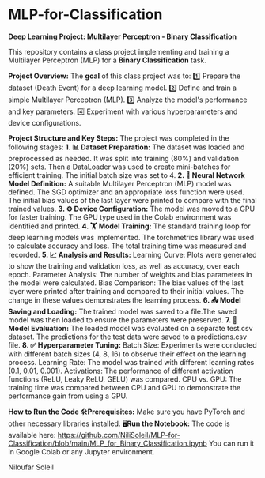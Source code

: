 # MLP-for-Classification
**Deep Learning Project: Multilayer Perceptron - Binary Classification**

This repository contains a class project implementing and training a Multilayer Perceptron (MLP) for a **Binary Classification** task. 

**Project Overview:**
The **goal** of this class project was to:
  1️⃣ Prepare the dataset (Death Event) for a deep learning model.
  2️⃣ Define and train a simple Multilayer Perceptron (MLP).
  3️⃣ Analyze the model's performance and key parameters.
  4️⃣ Experiment with various hyperparameters and device configurations.
  
**Project Structure and Key Steps:**
The project was completed in the following stages:
  **1. 📊 Dataset Preparation:** The dataset was loaded and preprocessed as needed. It was split into training (80%) and validation (20%) sets. Then a DataLoader was used to create mini-batches for efficient training. The initial batch size was set to 4.
  **2. 🧠 Neural Network Model Definition:** A suitable Multilayer Perceptron (MLP) model was defined. The SGD optimizer and an appropriate loss function were used. The initial bias values of the last layer were printed to compare with the final trained values.
  **3. ⚙️ Device Configuration:** The model was moved to a GPU for faster training. The GPU type used in the Colab environment was identified and printed.
  **4. 🏋️ Model Training:** The standard training loop for deep learning models was implemented. The torchmetrics library was used to calculate accuracy and loss. The total training time was measured and recorded.
  **5. 📈 Analysis and Results:**
     Learning Curve: Plots were generated to show the training and validation loss, as well as accuracy, over each epoch.
     Parameter Analysis: The number of weights and bias parameters in the model were calculated.
     Bias Comparison: The bias values of the last layer were printed after training and compared to their initial values. The change in these values demonstrates the learning process.
  **6. 📥 Model Saving and Loading:** The trained model was saved to a file.The saved model was then loaded to ensure the parameters were preserved.
  **7. 🎯 Model Evaluation:** The loaded model was evaluated on a separate test.csv dataset. The predictions for the test data were saved to a predictions.csv file.
  **8. ✅ Hyperparameter Tuning:**
     Batch Size: Experiments were conducted with different batch sizes (4, 8, 16) to observe their effect on the learning process.
     Learning Rate: The model was trained with different learning rates (0.1, 0.01, 0.001).
     Activations: The performance of different activation functions (ReLU, Leaky ReLU, GELU) was compared.
     CPU vs. GPU: The training time was compared between CPU and GPU to demonstrate the performance gain from using a GPU.
     
**How to Run the Code**
  🛠️**Prerequisites:** Make sure you have PyTorch and other necessary libraries installed.
  🖥️**Run the Notebook:** The code is available here: 
  https://github.com/NiliSoleil/MLP-for-Classification/blob/main/MLP_for_Binary_Classification.ipynb
  You can run it in Google Colab or any Jupyter environment.

Niloufar Soleil
 
